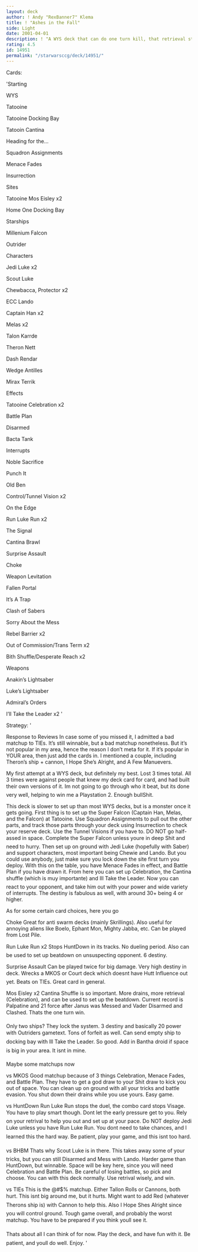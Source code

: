 ```yaml
---
layout: deck
author: ! Andy "RexBanner7" Klema
title: ! "Ashes in the Fall"
side: Light
date: 2001-04-01
description: ! "A WYS deck that can do one turn kill, that retrieval stuff, and a whole lot of draining. The title is the second best RATM song ever, behind Know Your Enemy."
rating: 4.5
id: 14951
permalink: "/starwarsccg/deck/14951/"
---
```

Cards: 

'Starting

WYS

Tatooine

Tatooine Docking Bay

Tatooin Cantina

Heading for the...

Squadron Assignments

Menace Fades

Insurrection


Sites

Tatooine Mos Eisley x2

Home One Docking Bay


Starships

Millenium Falcon

Outrider


Characters

Jedi Luke x2

Scout Luke

Chewbacca, Protector x2

ECC Lando

Captain Han x2

Melas x2

Talon Karrde

Theron Nett

Dash Rendar

Wedge Antilles

Mirax Terrik


Effects

Tatooine Celebration x2

Battle Plan

Disarmed

Bacta Tank


Interrupts

Noble Sacrifice

Punch It

Old Ben

Control/Tunnel Vision x2

On the Edge

Run Luke Run x2

The Signal

Cantina Brawl

Surprise Assault

Choke

Weapon Levitation

Fallen Portal

It’s A Trap

Clash of Sabers

Sorry About the Mess

Rebel Barrier x2

Out of Commission/Trans Term x2

Bith Shuffle/Desperate Reach x2


Weapons

Anakin’s Lightsaber

Luke’s Lightsaber


Admiral’s Orders

I’ll Take the Leader x2 '

Strategy: '

Response to Reviews In case some of you missed it, I admitted a bad matchup to TIEs. It’s still winnable, but a bad matchup nonetheless. But it’s not popular in my area, hence the reason I don’t meta for it. If it’s popular in YOUR area, then just add the cards in. I mentioned a couple, including Theron’s ship + cannon, I Hope She’s Alright, and A Few Manuevers. 


My first attempt at a WYS deck, but definitely my best. Lost 3 times total. All 3 times were against people that knew my deck card for card, and had built their own versions of it. Im not going to go through who it beat, but its done very well, helping to win me a Playstation 2. Enough bullShit.


This deck is slower to set up than most WYS decks, but is a monster once it gets going. First thing is to set up the Super Falcon (Captain Han, Melas, and the Falcon) at Tatooine. Use Squadron Assignments to pull out the other parts, and track those parts through your deck using Insurrection to check your reserve deck. Use the Tunnel Visions if you have to. DO NOT go half-assed in space. Complete the Super Falcon unless youre in deep Shit and need to hurry. Then set up on ground with Jedi Luke (hopefully with Saber) and support characters, most important being Chewie and Lando. But you could use anybody, just make sure you lock down the site first turn you deploy. With this on the table, you have Menace Fades in effect, and Battle Plan if you have drawn it. From here you can set up Celebration, the Cantina shuffle (which is muy importante) and Ill Take the Leader. Now you can react to your opponent, and take him out with your power and wide variety of interrupts. The destiny is fabulous as well, with around 30+ being 4 or higher. 


As for some certain card choices, here you go


Choke Great for anti swarm decks (mainly Skrillings). Also useful for annoying aliens like Boelo, Ephant Mon, Mighty Jabba, etc. Can be played from Lost Pile.


Run Luke Run x2 Stops HuntDown in its tracks. No dueling period. Also can be used to set up beatdown on unsuspecting opponent. 6 destiny.


Surprise Assault Can be played twice for big damage. Very high destiny in deck. Wrecks a MKOS or Court deck which doesnt have Hutt Influence out yet. Beats on TIEs. Great card in general.


Mos Eisley x2 Cantina Shuffle is so important. More drains, more retrieval (Celebration), and can be used to set up the beatdown. Current record is Palpatine and 21 force after Janus was Messed and Vader Disarmed and Clashed. Thats the one turn win.


Only two ships? They lock the system. 3 destiny and basically 20 power with Outriders gametext. Tons of forfeit as well. Can send empty ship to docking bay with Ill Take the Leader. So good. Add in Bantha droid if space is big in your area. It isnt in mine.


Maybe some matchups now


vs MKOS Good matchup because of 3 things Celebration, Menace Fades, and Battle Plan. They have to get a god draw to your Shit draw to kick you out of space. You can clean up on ground with all your tricks and battle evasion. You shut down their drains while you use yours. Easy game.


vs HuntDown Run Luke Run stops the duel, the combo card stops Visage. You have to play smart though. Dont let the early pressure get to you. Rely on your retrival to help you out and set up at your pace. Do NOT deploy Jedi Luke unless you have Run Luke Run. You dont need to take chances, and I learned this the hard way. Be patient, play your game, and this isnt too hard.


vs BHBM Thats why Scout Luke is in there. This takes away some of your tricks, but you can still Disarmed and Mess with Lando. Harder game than HuntDown, but winnable. Space will be key here, since you will need Celebration and Battle Plan. Be careful of losing battles, so pick and choose. You can with this deck normally. Use retrival wisely, and win.


vs TIEs This is the @#$% matchup. Either Tallon Rolls or Cannons, both hurt. This isnt big around me, but it hurts. Might want to add Red (whatever Therons ship is) with Cannon to help this. Also I Hope Shes Alright since you will control ground. Tough game overall, and probably the worst matchup. You have to be prepared if you think youll see it.


Thats about all I can think of for now. Play the deck, and have fun with it. Be patient, and youll do well. Enjoy.  '

